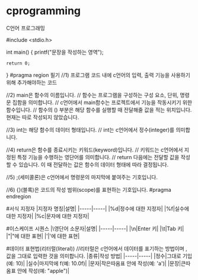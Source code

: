 # cprogramming

C언어 프로그래밍 


#include <stdio.h>

int main()
{
	printf("문장을 작성하는 영역");

	return 0;
}
#pragma region 필기
//1) 프로그램 코드 내에 c언어의 입력, 출력 기능을 사용하기 위해 추가해야하는 코드

//2) main은 함수의 이름입니다.
//   함수는 프로그램을 구성하는 구성 요소, 단위, 명령문 집함을 의미합니다.
//   c언어에서 main함수는 프로젝트에서 기능을 작동시키기 위한 함수입니다.
//   함수의 () 부분은 해당 함수를 실행할 때 전달해줄 값을 적는 위치입니다. 현재는 따로 작성되지 않았습니다.

//3) int는 해당 함수의 데이터 형태입니다.
//   int는 c언어에서 정수(integer)를 의미합니다.

//4) return은 함수를 종료시키는 키워드(keyword)입니다.
//   키워드는 c언어에서 지정된 특정 기능을 수행하는 영단어를 의미합니다.
//   return 다음에는 전달할 값을 작성할 수 있습니다. 이 때 전달하는 값은 함수의 데이터 형태에 따라 결정됩니다.

//5) ;(세미콜론)은 c언어에서 명령문의 마지막에 붙여주는 기호입니다.

//6) {}(블록)은 코드의 작성 범위(scope)를 표현하는 기호입니다.
#pragma endregion




#서식 지정자
|지정자 명칭|설명|
|-----|-----|
|%d|정수에 대한 지정자|
|%f|실수에 대한 지정자|
|%c|문자에 대한 지정자|

#이스케이프 시퀀스
|\영단어 소문자|설명|
|-----|-----|
|\n|Enter 키|
|\t|Tab 키|
|\"|"에 대한 표현|
|\'|'에 대한 표현|

#데이터 표현법(리터럴(literal))
//리터럴은 c언어에서 데이터를 표기하는 방법이며 , 값을 그대로 입력한 것을 의미합니다.
|종류|작성 방법|
|-----|-----|
|정수|그대로 기입(예: 10)|
|실수|마지막에 f(예: 10.0f)|
|문자|작은따옴표 안에 작성(예: 'a')|
|문장|큰따옴표 안에 작성(예: "apple")|
